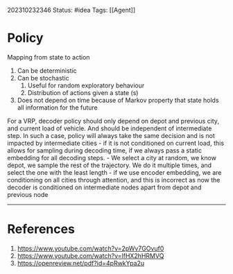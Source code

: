 202310232346
Status: #idea
Tags: [[Agent]]

# Policy

Mapping from state to action

1. Can be deterministic
2. Can be stochastic
	1. Useful for random exploratory behaviour
	2. Distribution of actions given a state (s)
3. Does not depend on time because of Markov property that state holds all information for the future

For a VRP, decoder policy should only depend on depot and previous city, and current load of vehicle. And should be independent of intermediate step. In such a case, policy will always take the same decision and is not impacted by intermediate cities
	- if it is not conditioned on current load, this allows for sampling during decoding time, if we always pass a static embedding for all decoding steps.
		- We select a city at random, we know depot, we sample the rest of the trajectory. We do it multiple times, and select the one with the least length
		- if we use encoder embedding, we are conditioning on all cities through attention, and this is incorrect as now the decoder is conditioned on intermediate nodes apart from depot and previous node

---
# References

1. https://www.youtube.com/watch?v=2pWv7GOvuf0
2.  https://www.youtube.com/watch?v=lfHX2hHRMVQ
3. https://openreview.net/pdf?id=4pRwkYpa2u